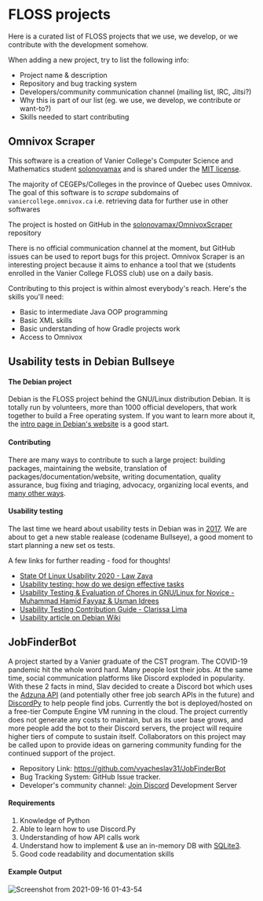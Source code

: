 # FLOSS projects

Here is a curated list of FLOSS projects that we use, we develop, or we contribute with the development somehow.

When adding a new project, try to list the following info:
* Project name & description
* Repository and bug tracking system
* Developers/community communication channel (mailing list, IRC, Jitsi?)
* Why this is part of our list (eg. we use, we develop, we contribute or want-to?)
* Skills needed to start contributing

## Omnivox Scraper
This software is a creation of Vanier College's Computer Science and Mathematics student [solonovamax](https://github.com/solonovamax) and is shared under the [MIT license](https://github.com/solonovamax/Omnivox-Scraper/blob/master/LICENSE.md).

The majority of CEGEPs/Colleges in the province of Quebec uses Omnivox. The goal of this software is to *scrape* subdomains of ```vaniercollege.omnivox.ca``` i.e. retrieving data for further use in other softwares

The project is hosted on GitHub in the [solonovamax/OmnivoxScraper](https://github.com/solonovamax/Omnivox-Scraper) repository

There is no official communication channel at the moment, but GitHub issues can be used to report bugs for this project. Omnivox Scraper is an interesting project because it aims to enhance a tool that we (students enrolled in the Vanier College FLOSS club) use on a daily basis.

Contributing to this project is within almost everybody's reach. Here's the skills you'll need:
* Basic to intermediate Java OOP programming
* Basic XML skills
* Basic understanding of how Gradle projects work
* Access to Omnivox

## Usability tests in Debian Bullseye

#### The Debian project

Debian is the FLOSS project behind the GNU/Linux distribution Debian. It is totally run by volunteers, more than 1000 official developers, that work together to build a Free operating system. If you want to learn more about it, the [intro page in Debian's website](https://www.debian.org/intro/about) is a good start.

#### Contributing

There are many ways to contribute to such a large project: building packages, maintaining the website, translation of packages/documentation/website, writing documentation, quality assurance, bug fixing and triaging, advocacy, organizing local events, and [many other ways](https://www.debian.org/intro/help).

#### Usability testing

The last time we heard about usability tests in Debian was in [2017](https://people.debian.org/~intrigeri/blog/posts/GNOME_and_Debian_usability_testing_201705/). We are about to get a new stable realease (codename Bullseye), a good moment to start planning a new set os tests.

A few links for further reading - food for thoughts!
 - [State Of Linux Usability 2020 - Law Zava](https://lawzava.com/blog/state-of-linux-usability-2020/)
 - [Usability testing: how do we design effective tasks](https://ubuntu.com/blog/usability-testing-how-do-we-design-effective-tasks)
 - [Usability Testing & Evaluation of Chores in GNU/Linux for Novice - Muhammad Hamid Fayyaz & Usman Idrees](http://www.diva-portal.org/smash/get/diva2:832464/FULLTEXT01.pdf)
 - [Usability Testing Contribution Guide - Clarissa Lima](https://github.com/clarissalimab/ux)
 - [Usability article on Debian Wiki](https://wiki.debian.org/Usability)

## JobFinderBot

A project started by a Vanier graduate of the CST program. The COVID-19 pandemic
hit the whole word hard. Many people lost their jobs. At the same time, social
communication platforms like Discord exploded in popularity. With these 2 facts
in mind, Slav decided to create a Discord bot which uses the [Adzuna
API](https://developer.adzuna.com/ ) (and potentially other free job search APIs
in the future) and [DiscordPy](https://discordpy.readthedocs.io/en/stable/) to
help people find jobs. Currently the bot is deployed/hosted on a free-tier
Compute Engine VM running in the cloud. The project currently does not generate
any costs to maintain, but as its user base grows, and more people add the bot
to their Discord servers, the project will require higher tiers of compute to
sustain itself. Collaborators on this project may be called upon to provide
ideas on garnering community funding for the continued support of the project.

* Repository Link: https://github.com/vyacheslav31/JobFinderBot
* Bug Tracking System: GitHub Issue tracker.
* Developer's community channel: [Join Discord](https://discord.gg/QZWWaJBRgx) Development Server 

#### Requirements
1. Knowledge of Python
2. Able to learn how to use Discord.Py
3. Understanding of how API calls work 
4. Understand how to implement & use an in-memory DB with [SQLite3](https://www.sqlite.org/index.html).
5. Good code readability and documentation skills

#### Example Output
![Screenshot from 2021-09-16 01-43-54](https://user-images.githubusercontent.com/43866398/133556342-ee74fb97-a9f4-4254-891f-c1dfe1e67cf9.png)
 
